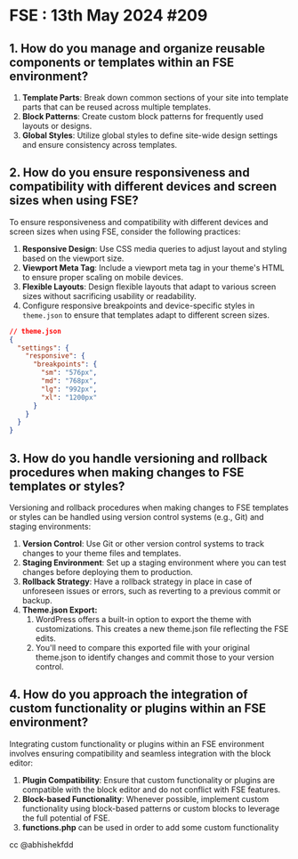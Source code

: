 # FSE : 13th May 2024 #209
## 1. How do you manage and organize reusable components or templates within an FSE environment?
1. **Template Parts**: Break down common sections of your site into template parts that can be reused across multiple templates.
2. **Block Patterns**: Create custom block patterns for frequently used layouts or designs.
3. **Global Styles**: Utilize global styles to define site-wide design settings and ensure consistency across templates.

## 2. How do you ensure responsiveness and compatibility with different devices and screen sizes when using FSE?
To ensure responsiveness and compatibility with different devices and screen sizes when using FSE, consider the following practices:
1. **Responsive Design**: Use CSS media queries to adjust layout and styling based on the viewport size.
2. **Viewport Meta Tag**: Include a viewport meta tag in your theme's HTML to ensure proper scaling on mobile devices.
3. **Flexible Layouts**: Design flexible layouts that adapt to various screen sizes without sacrificing usability or readability.
4. Configure responsive breakpoints and device-specific styles in `theme.json` to ensure that templates adapt to different screen sizes.

```json
// theme.json
{
  "settings": {
    "responsive": {
      "breakpoints": {
        "sm": "576px",
        "md": "768px",
        "lg": "992px",
        "xl": "1200px"
      }
    }
  }
}
```

## 3. How do you handle versioning and rollback procedures when making changes to FSE templates or styles?
Versioning and rollback procedures when making changes to FSE templates or styles can be handled using version control systems (e.g., Git) and staging environments:
1. **Version Control**: Use Git or other version control systems to track changes to your theme files and templates.
2. **Staging Environment**: Set up a staging environment where you can test changes before deploying them to production.
3. **Rollback Strategy**: Have a rollback strategy in place in case of unforeseen issues or errors, such as reverting to a previous commit or backup.
4. **Theme.json Export:**
	1. WordPress offers a built-in option to export the theme with customizations. This creates a new theme.json file reflecting the FSE edits.
	2. You'll need to compare this exported file with your original theme.json to identify changes and commit those to your version control.
## 4. How do you approach the integration of custom functionality or plugins within an FSE environment?
 Integrating custom functionality or plugins within an FSE environment involves ensuring compatibility and seamless integration with the block editor:
1. **Plugin Compatibility**: Ensure that custom functionality or plugins are compatible with the block editor and do not conflict with FSE features.
2. **Block-based Functionality**: Whenever possible, implement custom functionality using block-based patterns or custom blocks to leverage the full potential of FSE.
3. **functions.php** can be used in order to add some custom functionality

cc @abhishekfdd
